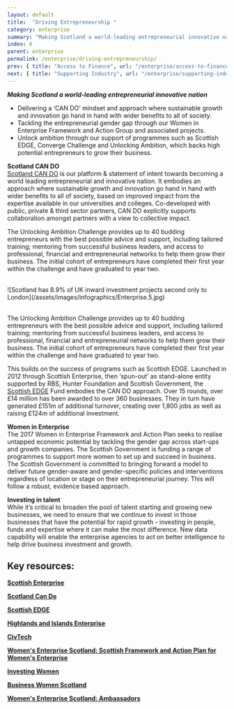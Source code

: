 ```yaml
---
layout: default
title:  "Driving Entrepreneurship "
category: enterprise
summary: "Making Scotland a world-leading entrepreneurial innovative nation"
index: 6
parent: enterprise
permalink: /enterprise/driving-entrepreneurship/
prev: { title: "Access to Finance", url: "/enterprise/access-to-finance/" }
next: { title: "Supporting Industry", url: "/enterprise/supporting-industry/" }
---
```

***Making Scotland a world-leading entrepreneurial innovative nation***

- Delivering a ‘CAN DO’ mindset and approach where sustainable growth and innovation go hand in hand with wider benefits to all of society.
- Tackling the entrepreneurial gender gap through our Women in Enterprise Framework and Action Group and associated projects.
- Unlock ambition through our support of programmes such as Scottish EDGE, Converge Challenge and Unlocking Ambition, which backs high potential entrepreneurs to grow their business.

**Scotland CAN DO**  
[Scotland CAN DO](http://www.cando.scot/) is our platform & statement of intent towards becoming a world leading entrepreneurial and innovative nation. It embodies an approach where sustainable growth and innovation go hand in hand with wider benefits to all of society, based on improved impact from the expertise available in our universities and colleges. Co-developed with public, private & third sector partners, CAN DO explicitly supports collaboration amongst partners with a view to collective impact.  

The Unlocking Ambition Challenge provides up to 40 budding entrepreneurs with the best possible advice and support, including tailored training; mentoring from successful business leaders, and access to professional, financial and entrepreneurial networks to help them grow their business. The initial cohort of entrepreneurs have completed their first year within the challenge and have graduated to year two.   

<br>
![Scotland has 8.9% of UK inward investment projects second only to London](/assets/images/infographics/Enterprise.5.jpg)
<br><br>

The Unlocking Ambition Challenge provides up to 40 budding entrepreneurs with the best possible advice and support, including tailored training; mentoring from successful business leaders, and access to professional, financial and entrepreneurial networks to help them grow their business. The initial cohort of entrepreneurs have completed their first year within the challenge and have graduated to year two.  

This builds on the success of programs such as Scottish EDGE. Launched in 2012 through Scottish Enterprise, then ‘spun-out’ as stand-alone entity supported by RBS, Hunter Foundation and Scottish Government, the [Scottish EDGE](https://scottishedge.com/) Fund embodies the CAN DO approach. Over 15 rounds, over £14 million has been awarded to over 360 businesses.  They in turn have generated £151m of additional turnover, creating over 1,800 jobs as well as raising £124m of additional investment.  

**Women in Enterprise**  
The 2017 Women in Enterprise Framework and Action Plan seeks to realise untapped economic potential by tackling the gender gap across start-ups and growth companies. The Scottish Government is funding a range of programmes to support more women to set up and succeed in business. The Scottish Government is committed to bringing forward a model to deliver future gender-aware and gender-specific policies and interventions regardless of location or stage on their entrepreneurial journey. This will follow a robust, evidence based approach.  

**Investing in talent**  
While it’s critical to broaden the pool of talent starting and growing new businesses, we need to ensure that we continue to invest in those businesses that have the potential for rapid growth - investing in people, funds and expertise where it can make the most difference. New data capability will enable the enterprise agencies to act on better intelligence to help drive business investment and growth.    

## Key resources:

**[Scottish Enterprise](https://www.scottish-enterprise.com/)**

**[Scotland Can Do](http://www.cando.scot/)**

**[Scottish EDGE](https://scottishedge.com/)**

**[Highlands and Islands Enterprise](http://www.hie.co.uk/)**

**[CivTech](https://civtech.atlassian.net/wiki/spaces/CIV/overview?mode=global)**

**[Women's Enterprise Scotland: Scottish Framework and Action Plan for Women's Enterprise](https://www.wescotland.co.uk/framework)**

**[Investing Women](http://www.investingwomen.co.uk/)**

**[Business Women Scotland](https://bwsltd.co.uk/)**

**[Women's Enterprise Scotland: Ambassadors](https://www.wescotland.co.uk/ambassadors-role-models)**
